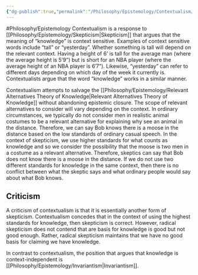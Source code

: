 ```yaml
---
{"dg-publish":true,"permalink":"/Philosophy/Epistemology/Contextualism/","created":"2024-07-10T23:56:36.098-04:00","updated":"2024-11-11T00:14:18.552-05:00"}
---
```



#Philosophy/Epistemology 
Contextualism is a response to [[Philosophy/Epistemology/Skepticism\|Skepticism]] that argues that the meaning of “knowledge” is context sensitive. Examples of context sensitive words include “tall” or “yesterday”. Whether something is tall will depend on the relevant context. Having a height of 6’ is tall for the average man (where the average height is 5’9”) but is short for an NBA player (where the average height of an NBA player is 6’7”). Likewise, “yesterday” can refer to different days depending on which day of the week it currently is. Contextualists argue that the word “knowledge” works in a similar manner.

Contextualism attempts to salvage the [[Philosophy/Epistemology/Relevant Alternatives Theory of Knowledge\|Relevant Alternatives Theory of Knowledge]] without abandoning epistemic closure. The scope of relevant alternatives to consider will vary depending on the context. In ordinary circumstances, we typically do not consider men in realistic animal costumes to be a relevant alternative for explaining why see an animal in the distance. Therefore, we can say Bob knows there is a moose in the distance based on the low standards of ordinary casual speech. In the context of skepticism, we use higher standards for what counts as knowledge and so we consider the possibility that the moose is two men in a costume as a relevant alternative. Therefore, skeptics can say that Bob does not know there is a moose in the distance. If we do not use two different standards for knowledge in the same context, then there is no conflict between what the skeptic says and what ordinary people would say about what Bob knows.

## Criticism

A criticism of contextualism is that it is essentially another form of skepticism. Contextualism concedes that in the context of using the highest standards for knowledge, then skepticism is correct. However, radical skepticism does not contend that are basis for knowledge is good but not good enough. Rather, radical skepticism maintains that we have no good basis for claiming we have knowledge.

In contrast to contextualism, the position that argues that knowledge is context-independent is [[Philosophy/Epistemology/Invariantism\|Invariantism]].

